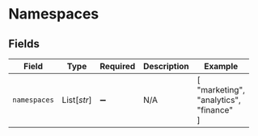 # Namespaces


## Fields

| Field                                   | Type                                    | Required                                | Description                             | Example                                 |
| --------------------------------------- | --------------------------------------- | --------------------------------------- | --------------------------------------- | --------------------------------------- |
| `namespaces`                            | List[*str*]                             | :heavy_minus_sign:                      | N/A                                     | [<br/>"marketing",<br/>"analytics",<br/>"finance"<br/>] |